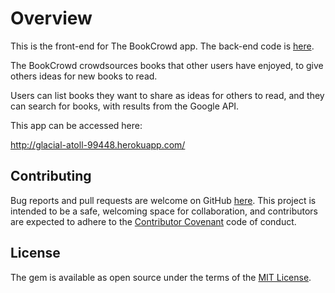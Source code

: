 
# Overview

This is the front-end for The BookCrowd app. The back-end code is [here](https://github.com/nadinesk/book-api). 

The BookCrowd crowdsources books that other users have enjoyed, to give others ideas for new books to read.

Users can list books they want to share as ideas for others to read, and they can search for books, with results from the Google API.

This app can be accessed here: 

http://glacial-atoll-99448.herokuapp.com/

## Contributing

Bug reports and pull requests are welcome on GitHub [here](https://github.com/nadinesk/playlister). This project is intended to be a safe, welcoming space for collaboration, and contributors are expected to adhere to the [Contributor Covenant](http://contributor-covenant.org/) code of conduct.

## License

The gem is available as open source under the terms of the [MIT License](http://opensource.org/licenses/MIT).
